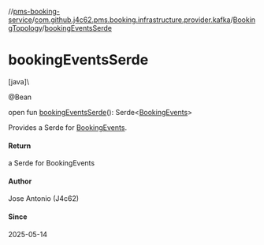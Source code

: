 //[pms-booking-service](../../../index.md)/[com.github.j4c62.pms.booking.infrastructure.provider.kafka](../index.md)/[BookingTopology](index.md)/[bookingEventsSerde](booking-events-serde.md)

# bookingEventsSerde

[java]\

@Bean

open fun [bookingEventsSerde](booking-events-serde.md)(): Serde&lt;[BookingEvents](../../com.github.j4c62.pms.booking.domain.aggregate.vo/-booking-events/index.md)&gt;

Provides a Serde for [BookingEvents](../../com.github.j4c62.pms.booking.domain.aggregate.vo/-booking-events/index.md).

#### Return

a Serde for BookingEvents

#### Author

Jose Antonio (J4c62)

#### Since

2025-05-14